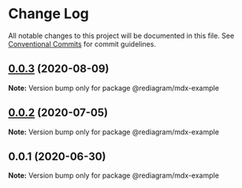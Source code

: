 # Change Log

All notable changes to this project will be documented in this file.
See [Conventional Commits](https://conventionalcommits.org) for commit guidelines.

## [0.0.3](https://github.com/kamiazya/rediagram/compare/@rediagram/mdx-example@0.0.2...@rediagram/mdx-example@0.0.3) (2020-08-09)

**Note:** Version bump only for package @rediagram/mdx-example





## [0.0.2](https://github.com/kamiazya/rediagram/compare/@rediagram/mdx-example@0.0.1...@rediagram/mdx-example@0.0.2) (2020-07-05)

**Note:** Version bump only for package @rediagram/mdx-example





## 0.0.1 (2020-06-30)

**Note:** Version bump only for package @rediagram/mdx-example
